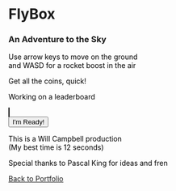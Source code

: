 # FlyBox
### An Adventure to the Sky



<style>
  canvas {
    background-color: #B4FBB4;
    border: 1px solid black;
  }
  p {color: black}
</style>

Use  arrow keys to move on the ground <br>
and WASD for a rocket boost in the air

Get all the coins, quick!

<body id="body">
  <p>Working on a leaderboard</p>
  <canvas id="myCanvas" width="400px" height="600px"></canvas>
  <br>
  <input type="button" id="button" value="I'm Ready!"/>
  <script src="game.js"></script>
  <br>
  <p>
    This is a Will Campbell production <br>
    (My best time is 12 seconds)
  </p>
  <p>Special thanks to Pascal King for ideas and fren</p>
</body>

[Back to Portfolio](https://whcampbell.github.io/Portfolio/)

